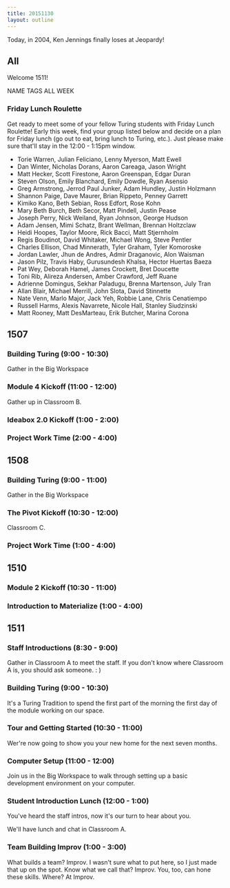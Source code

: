 ```yaml
---
title: 20151130
layout: outline
---
```


Today, in 2004, Ken Jennings finally loses at Jeopardy!

## All

Welcome 1511!

NAME TAGS ALL WEEK

### Friday Lunch Roulette

Get ready to meet some of your fellow Turing students with Friday Lunch
Roulette! Early this week, find your group listed below and decide on a plan
for Friday lunch (go out to eat, bring lunch to Turing, etc.). Just please
make sure that'll stay in the 12:00 - 1:15pm window.

* Torie Warren, Julian Feliciano, Lenny Myerson, Matt Ewell
* Dan Winter, Nicholas Dorans, Aaron Careaga, Jason Wright
* Matt Hecker, Scott Firestone, Aaron Greenspan, Edgar Duran
* Steven Olson, Emily Blanchard, Emily Dowdle, Ryan Asensio
* Greg Armstrong, Jerrod Paul Junker, Adam Hundley, Justin Holzmann
* Shannon Paige, Dave Maurer, Brian Rippeto, Penney Garrett
* Kimiko Kano, Beth Sebian, Ross Edfort, Rose Kohn
* Mary Beth Burch, Beth Secor, Matt Pindell, Justin Pease
* Joseph Perry, Nick Weiland, Ryan Johnson, George Hudson
* Adam Jensen, Mimi Schatz, Brant Wellman, Brennan Holtzclaw
* Heidi Hoopes, Taylor Moore, Rick Bacci, Matt Stjernholm
* Regis Boudinot, David Whitaker, Michael Wong, Steve Pentler
* Charles Ellison, Chad Minnerath, Tyler Graham, Tyler Komoroske
* Jordan Lawler, Jhun de Andres, Admir Draganovic, Alon Waisman
* Jason Pilz, Travis Haby, Gurusundesh Khalsa, Hector Huertas Baeza
* Pat Wey, Deborah Hamel, James Crockett, Bret Doucette
* Toni Rib, Alireza Andersen, Amber Crawford, Jeff Ruane
* Adrienne Domingus, Sekhar Paladugu, Brenna Martenson, July Tran
* Allan Blair, Michael Merrill, John Slota, David Stinnette
* Nate Venn, Marlo Major, Jack Yeh, Robbie Lane, Chris Cenatiempo
* Russell Harms, Alexis Navarrete, Nicole Hall, Stanley Siudzinski
* Matt Rooney, Matt DesMarteau, Erik Butcher, Marina Corona

## 1507

### Building Turing (9:00 - 10:30)

Gather in the Big Workspace

### Module 4 Kickoff (11:00 - 12:00)

Gather up in Classroom B.

### Ideabox 2.0 Kickoff (1:00 - 2:00)

### Project Work Time (2:00 - 4:00)


## 1508

### Building Turing (9:00 - 11:00)

Gather in the Big Workspace

### The Pivot Kickoff (10:30 - 12:00)

Classroom C.

### Project Work Time (1:00 - 4:00)


## 1510

### Module 2 Kickoff (10:30 - 11:00)

### Introduction to Materialize (1:00 - 4:00)


## 1511

### Staff Introductions (8:30 - 9:00)

Gather in Classroom A to meet the staff. If you don't know where Classroom A is,
you should ask someone.  : )

### Building Turing (9:00 - 10:30)

It's a Turing Tradition to spend the first part of the morning the first day
of the module working on our space.

### Tour and Getting Started (10:30 - 11:00)

Wer're now going to show you your new home for the next seven months.

### Computer Setup (11:00 - 12:00)

Join us in the Big Workspace to walk through setting up a basic development
environment on your computer.

### Student Introduction Lunch (12:00 - 1:00)

You've heard the staff intros, now it's our turn to hear about you.

We'll have lunch and chat in Classroom A.

### Team Building Improv (1:00 - 3:00)

What builds a team? Improv. I wasn't sure what to put here, so I just made that up on the spot.
Know what we call that? Improv. You, too, can hone these skills. Where? At Improv.
